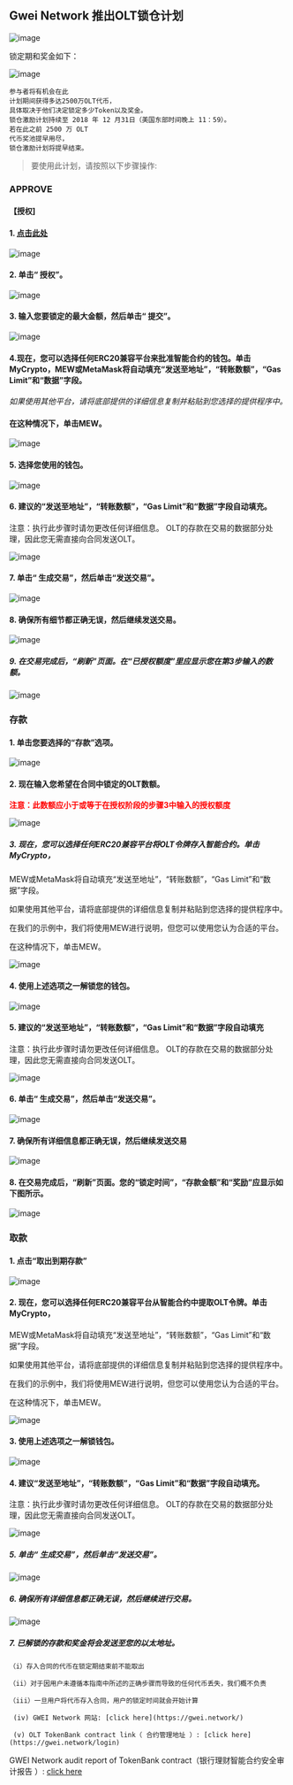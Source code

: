
## Gwei Network 推出OLT锁仓计划

![image](https://raw.githubusercontent.com/GweiTech/gwei-tokenbank-wiki/master/zh/images/olt/0.jpg)

锁定期和奖金如下：

![image](https://raw.githubusercontent.com/GweiTech/gwei-tokenbank-wiki/master/zh/images/olt/1.jpg)
```
参与者将有机会在此
计划期间获得多达2500万OLT代币，
具体取决于他们决定锁定多少Token以及奖金。
锁仓激励计划持续至 2018 年 12 月31日（美国东部时间晚上 11：59）。
若在此之前 2500 万 OLT
代币奖池提早用尽，
锁仓激励计划将提早结束。
```
> 要使用此计划，请按照以下步骤操作:
> 

###  APPROVE

#### 【授权]
#### 1. [ 点击此处](https://gwei.network/login)
![image](https://raw.githubusercontent.com/GweiTech/gwei-tokenbank-wiki/master/zh/images/olt/2.jpg)


#### 2. 单击“ 授权”。

 ![image](https://raw.githubusercontent.com/GweiTech/gwei-tokenbank-wiki/master/zh/images/olt/3.jpg)

#### 3.  输入您要锁定的最大金额，然后单击“ 提交”。
![image](https://raw.githubusercontent.com/GweiTech/gwei-tokenbank-wiki/master/zh/images/olt/4.jpg)

####  4.现在，您可以选择任何ERC20兼容平台来批准智能合约的钱包。单击MyCrypto，MEW或MetaMask将自动填充“发送至地址”，“转账数额”，“Gas Limit”和“数据”字段。

*如果使用其他平台，请将底部提供的详细信息复制并粘贴到您选择的提供程序中。*



#### 在这种情况下，单击MEW。

![image](https://raw.githubusercontent.com/GweiTech/gwei-tokenbank-wiki/master/zh/images/olt/5.jpg)

#### 5. 选择您使用的钱包。
![image](https://raw.githubusercontent.com/GweiTech/gwei-tokenbank-wiki/master/zh/images/olt/6.jpg)


#### 6.  建议的“发送至地址”，“转账数额”，“Gas Limit”和“数据”字段自动填充。

注意：执行此步骤时请勿更改任何详细信息。
OLT的存款在交易的数据部分处理，因此您无需直接向合同发送OLT。


![image](https://raw.githubusercontent.com/GweiTech/gwei-tokenbank-wiki/master/zh/images/olt/7.jpg)


#### 7. 单击“ 生成交易”，然后单击“发送交易”。
![image](https://raw.githubusercontent.com/GweiTech/gwei-tokenbank-wiki/master/zh/images/olt/8.jpg)


#### 8. 确保所有细节都正确无误，然后继续发送交易。

![image](https://raw.githubusercontent.com/GweiTech/gwei-tokenbank-wiki/master/zh/images/olt/9.jpg)

##### 9.  在交易完成后，“刷新”页面。在“已授权额度”里应显示您在第3步输入的数额。

![image](https://raw.githubusercontent.com/GweiTech/gwei-tokenbank-wiki/master/zh/images/olt/10.jpg)

### 存款

#### 1. 单击您要选择的“存款”选项。

 ![image](https://raw.githubusercontent.com/GweiTech/gwei-tokenbank-wiki/master/zh/images/olt/11.jpg)

 
#### 2. 现在输入您希望在合同中锁定的OLT数额。 

<b style="color:red">
注意：此数额应小于或等于在授权阶段的步骤3中输入的授权额度
</b>

![image](https://raw.githubusercontent.com/GweiTech/gwei-tokenbank-wiki/master/zh/images/olt/12.jpg)


##### 3.   现在，您可以选择任何ERC20兼容平台将OLT令牌存入智能合约。单击MyCrypto，
MEW或MetaMask将自动填充“发送至地址”，“转账数额”，“Gas Limit”和“数据”字段。

如果使用其他平台，请将底部提供的详细信息复制并粘贴到您选择的提供程序中。

在我们的示例中，我们将使用MEW进行说明，但您可以使用您认为合适的平台。

在这种情况下，单击MEW。

![image](https://raw.githubusercontent.com/GweiTech/gwei-tokenbank-wiki/master/zh/images/olt/13.jpg)


#### 4. 使用上述选项之一解锁您的钱包。

 ![image](https://raw.githubusercontent.com/GweiTech/gwei-tokenbank-wiki/master/zh/images/olt/14.jpg)




#### 5.  建议的“发送至地址”，“转账数额”，“Gas Limit”和“数据”字段自动填充
注意：执行此步骤时请勿更改任何详细信息。
OLT的存款在交易的数据部分处理，因此您无需直接向合同发送OLT。

 ![image](https://raw.githubusercontent.com/GweiTech/gwei-tokenbank-wiki/master/zh/images/olt/15.jpg)




#### 6. 单击“ 生成交易”，然后单击“发送交易”。
![image](https://raw.githubusercontent.com/GweiTech/gwei-tokenbank-wiki/master/zh/images/olt/16.jpg)




#### 7. 确保所有详细信息都正确无误，然后继续发送交易
![image](https://raw.githubusercontent.com/GweiTech/gwei-tokenbank-wiki/master/zh/images/olt/17.jpg)



#### 8.  在交易完成后，“刷新”页面。您的“锁定时间”，“存款金额”和“奖励”应显示如下图所示。
![image](https://raw.githubusercontent.com/GweiTech/gwei-tokenbank-wiki/master/zh/images/olt/18.jpg)




###   取款
#### 1. 点击“取出到期存款”

![image](https://raw.githubusercontent.com/GweiTech/gwei-tokenbank-wiki/master/zh/images/olt/19.jpg)


#### 2. 现在，您可以选择任何ERC20兼容平台从智能合约中提取OLT令牌。单击MyCrypto，
MEW或MetaMask将自动填充“发送至地址”，“转账数额”，“Gas Limit”和“数据”字段。

如果使用其他平台，请将底部提供的详细信息复制并粘贴到您选择的提供程序中。

在我们的示例中，我们将使用MEW进行说明，但您可以使用您认为合适的平台。

在这种情况下，单击MEW。

![image](https://raw.githubusercontent.com/GweiTech/gwei-tokenbank-wiki/master/zh/images/olt/20.jpg)


#### 3. 使用上述选项之一解锁钱包。
![image](https://raw.githubusercontent.com/GweiTech/gwei-tokenbank-wiki/master/zh/images/olt/21.jpg)


#### 4. 建议“发送至地址”，“转账数额”，“Gas Limit”和“数据”字段自动填充。 
 注意：执行此步骤时请勿更改任何详细信息。
 OLT的存款在交易的数据部分处理，因此您无需直接向合同发送OLT。

![image](https://raw.githubusercontent.com/GweiTech/gwei-tokenbank-wiki/master/zh/images/olt/22.jpg)


##### 5. 单击“ 生成交易”，然后单击“发送交易”。
![image](https://raw.githubusercontent.com/GweiTech/gwei-tokenbank-wiki/master/zh/images/olt/23.jpg)


##### 6.  确保所有详细信息都正确无误，然后继续进行交易。
![image](https://raw.githubusercontent.com/GweiTech/gwei-tokenbank-wiki/master/zh/images/olt/24.jpg)


##### 7.  已解锁的存款和奖金将会发送至您的以太地址。
```
（i）存入合同的代币在锁定期结束前不能取出

（ii）对于因用户未遵循本指南中所述的正确步骤而导致的任何代币丢失，我们概不负责

（iii）一旦用户将代币存入合同，用户的锁定时间就会开始计算

 (iv) GWEI Network 网站: [click here](https://gwei.network/)

 (v) OLT TokenBank contract link（ 合约管理地址 ）: [click here](https://gwei.network/login)

 ```
 GWEI Network audit report of TokenBank contract（银行理财智能合约安全审计报告 ）: [click here](https://s3-ap-northeast-1.amazonaws.com/gwei-network/GWEI+Smart+Contract+Audit+Report_2.pdf)
